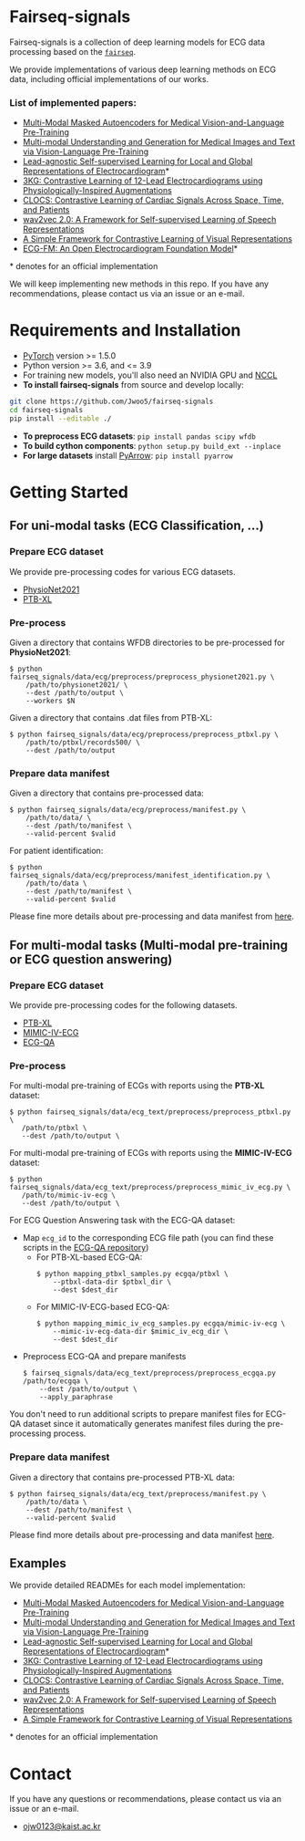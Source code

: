 # Fairseq-signals

Fairseq-signals is a collection of deep learning models for ECG data processing based on the [`fairseq`](https://github.com/pytorch/fairseq).

We provide implementations of various deep learning methods on ECG data, including official implementations of our works.

### List of implemented papers:
* [Multi-Modal Masked Autoencoders for Medical Vision-and-Language Pre-Training](https://arxiv.org/abs/2209.07098)
* [Multi-modal Understanding and Generation for Medical Images and Text via Vision-Language Pre-Training](https://arxiv.org/abs/2105.11333)
* [Lead-agnostic Self-supervised Learning for Local and Global Representations of Electrocardiogram](https://arxiv.org/abs/2203.06889)*
* [3KG: Contrastive Learning of 12-Lead Electrocardiograms using Physiologically-Inspired Augmentations](https://arxiv.org/abs/2106.04452)
* [CLOCS: Contrastive Learning of Cardiac Signals Across Space, Time, and Patients](https://arxiv.org/abs/2005.13249)
* [wav2vec 2.0: A Framework for Self-supervised Learning of Speech Representations](https://arxiv.org/abs/2006.11477)
* [A Simple Framework for Contrastive Learning of Visual Representations](https://arxiv.org/abs/2002.05709)
* [ECG-FM: An Open Electrocardiogram Foundation Model](https://arxiv.org/abs/2408.05178)*

\* denotes for an official implementation

We will keep implementing new methods in this repo. If you have any recommendations, please contact us via an issue or an e-mail.

# Requirements and Installation
* [PyTorch](https://pytorch.org) version >= 1.5.0
* Python version >= 3.6, and <= 3.9
* For training new models, you'll also need an NVIDIA GPU and [NCCL](https://github.com/NVIDIA/nccl)
* **To install fairseq-signals** from source and develop locally:

```bash
git clone https://github.com/Jwoo5/fairseq-signals
cd fairseq-signals
pip install --editable ./
```

* **To preprocess ECG datasets**: `pip install pandas scipy wfdb`
* **To build cython components**: `python setup.py build_ext --inplace`
* **For large datasets** install [PyArrow](https://arrow.apache.org/docs/python/install.html#using-pip): `pip install pyarrow`

# Getting Started
## For uni-modal tasks (ECG Classification, ...)
### Prepare ECG dataset
We provide pre-processing codes for various ECG datasets.

* [PhysioNet2021](https://physionet.org/content/challenge-2021/1.0.3/#files)
* [PTB-XL](https://physionet.org/content/ptb-xl/1.0.3/)

### Pre-process
Given a directory that contains WFDB directories to be pre-processed for **PhysioNet2021**:

```shell script
$ python fairseq_signals/data/ecg/preprocess/preprocess_physionet2021.py \
    /path/to/physionet2021/ \
    --dest /path/to/output \
    --workers $N
```

Given a directory that contains .dat files from PTB-XL:
```shell script
$ python fairseq_signals/data/ecg/preprocess/preprocess_ptbxl.py \
    /path/to/ptbxl/records500/ \
    --dest /path/to/output
```

### Prepare data manifest
Given a directory that contains pre-processed data:
```shell script
$ python fairseq_signals/data/ecg/preprocess/manifest.py \
    /path/to/data/ \
    --dest /path/to/manifest \
    --valid-percent $valid
```
For patient identification:
```shell script
$ python fairseq_signals/data/ecg/preprocess/manifest_identification.py \
    /path/to/data \
    --dest /path/to/manifest \
    --valid-percent $valid
```
Please fine more details about pre-processing and data manifest from [here](fairseq_signals/data/ecg/preprocess/README.md).

## For multi-modal tasks (Multi-modal pre-training or ECG question answering)
### Prepare ECG dataset
We provide pre-processing codes for the following datasets.
* [PTB-XL](https://physionet.org/content/ptb-xl/1.0.3/)
* [MIMIC-IV-ECG](https://physionet.org/content/mimic-iv-ecg/1.0/)
* [ECG-QA](https://github.com/Jwoo5/ecg-qa)

### Pre-process
For multi-modal pre-training of ECGs with reports using the **PTB-XL** dataset:
```shell script
$ python fairseq_signals/data/ecg_text/preprocess/preprocess_ptbxl.py \
   /path/to/ptbxl \
   --dest /path/to/output \
```
For multi-modal pre-training of ECGs with reports using the **MIMIC-IV-ECG** dataset:
```shell script
$ python fairseq_signals/data/ecg_text/preprocess/preprocess_mimic_iv_ecg.py \
   /path/to/mimic-iv-ecg \
   --dest /path/to/output \
```

For ECG Question Answering task with the ECG-QA dataset:
* Map `ecg_id` to the corresponding ECG file path (you can find these scripts in the [ECG-QA repository](https://github.com/Jwoo5/ecg-qa))
    * For PTB-XL-based ECG-QA:
        ```shell script
        $ python mapping_ptbxl_samples.py ecgqa/ptbxl \
            --ptbxl-data-dir $ptbxl_dir \
            --dest $dest_dir
        ```
    * For MIMIC-IV-ECG-based ECG-QA:
        ```shell script
        $ python mapping_mimic_iv_ecg_samples.py ecgqa/mimic-iv-ecg \
            --mimic-iv-ecg-data-dir $mimic_iv_ecg_dir \
            --dest $dest_dir
        ```
* Preprocess ECG-QA and prepare manifests
    ```shell script
    $ fairseq_signals/data/ecg_text/preprocess/preprocess_ecgqa.py /path/to/ecgqa \
        --dest /path/to/output \
        --apply_paraphrase
    ```

You don't need to run additional scripts to prepare manifest files for ECG-QA dataset since it automatically generates manifest files during the pre-processing process.

### Prepare data manifest
Given a directory that contains pre-processed PTB-XL data:
```shell script
$ python fairseq_signals/data/ecg_text/preprocess/manifest.py \
    /path/to/data \
    --dest /path/to/manifest \
    --valid-percent $valid
```
Please find more details about pre-processing and data manifest [here](fairseq_signals/data/ecg_text/preprocess/README.md).

## Examples
We provide detailed READMEs for each model implementation:
* [Multi-Modal Masked Autoencoders for Medical Vision-and-Language Pre-Training](examples/m3ae/README.md)
* [Multi-modal Understanding and Generation for Medical Images and Text via Vision-Language Pre-Training](examples/medvill/README.md)
* [Lead-agnostic Self-supervised Learning for Local and Global Representations of Electrocardiogram](examples/w2v_cmsc/README.md)*
* [3KG: Contrastive Learning of 12-Lead Electrocardiograms using Physiologically-Inspired Augmentations](examples/3kg/README.md)
* [CLOCS: Contrastive Learning of Cardiac Signals Across Space, Time, and Patients](examples/cmsc/README.md)
* [wav2vec 2.0: A Framework for Self-supervised Learning of Speech Representations](examples/wav2vec2/README.md)
* [A Simple Framework for Contrastive Learning of Visual Representations](examples/simclr/README.md)

\* denotes for an official implementation

# Contact
If you have any questions or recommendations, please contact us via an issue or an e-mail.
* ojw0123@kaist.ac.kr
